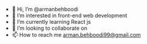 - 👋 Hi, I’m @armanbehboodi
- 👀 I’m interested in front-end web development
- 🌱 I’m currently learning React js
- 💞️ I’m looking to collaborate on 
- 📫 How to reach me arman.behboodi99@gmail.com

<!---
armanbehboodi/armanbehboodi is a ✨ special ✨ repository because its `README.md` (this file) appears on your GitHub profile.
You can click the Preview link to take a look at your changes.
--->
